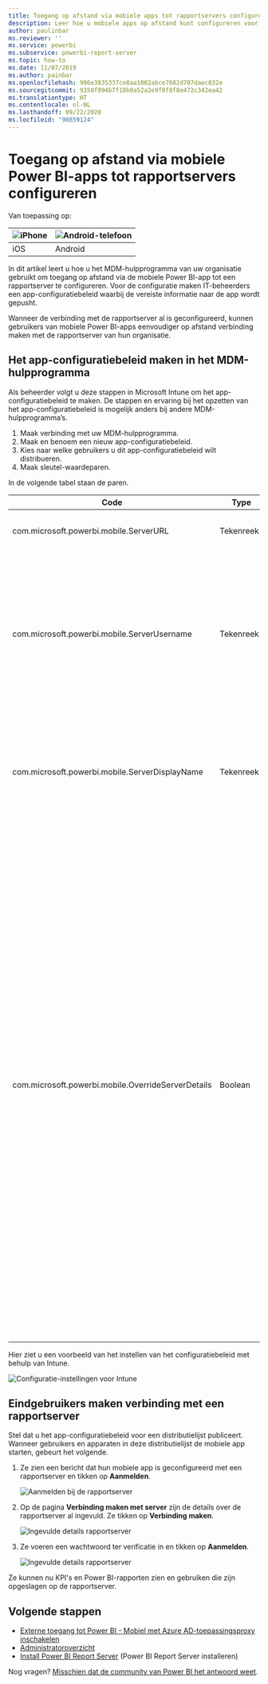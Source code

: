 ```yaml
---
title: Toegang op afstand via mobiele apps tot rapportservers configureren
description: Leer hoe u mobiele apps op afstand kunt configureren voor uw rapportserver.
author: paulinbar
ms.reviewer: ''
ms.service: powerbi
ms.subservice: powerbi-report-server
ms.topic: how-to
ms.date: 11/07/2019
ms.author: painbar
ms.openlocfilehash: 996e3835337ce8aa1002abce7682d707daec032e
ms.sourcegitcommit: 9350f994b7f18b0a52a2e9f8f8f8e472c342ea42
ms.translationtype: HT
ms.contentlocale: nl-NL
ms.lasthandoff: 09/22/2020
ms.locfileid: "90859124"
---
```

# <a name="configure-power-bi-mobile-app-access-to-report-server-remotely"></a>Toegang op afstand via mobiele Power BI-apps tot rapportservers configureren

Van toepassing op:

| ![iPhone](./media/configure-powerbi-mobile-apps-remote/ios-logo-40-px.png) | ![Android-telefoon](./media/configure-powerbi-mobile-apps-remote/android-logo-40-px.png) |
|:--- |:--- |
| iOS |Android |

In dit artikel leert u hoe u het MDM-hulpprogramma van uw organisatie gebruikt om toegang op afstand via de mobiele Power BI-app tot een rapportserver te configureren. Voor de configuratie maken IT-beheerders een app-configuratiebeleid waarbij de vereiste informatie naar de app wordt gepusht. 

 Wanneer de verbinding met de rapportserver al is geconfigureerd, kunnen gebruikers van mobiele Power BI-apps eenvoudiger op afstand verbinding maken met de rapportserver van hun organisatie. 

## <a name="create-the-app-configuration-policy-in-mdm-tool"></a>Het app-configuratiebeleid maken in het MDM-hulpprogramma 

Als beheerder volgt u deze stappen in Microsoft Intune om het app-configuratiebeleid te maken. De stappen en ervaring bij het opzetten van het app-configuratiebeleid is mogelijk anders bij andere MDM-hulpprogramma’s. 

1. Maak verbinding met uw MDM-hulpprogramma. 
2. Maak en benoem een nieuw app-configuratiebeleid. 
3. Kies naar welke gebruikers u dit app-configuratiebeleid wilt distribueren. 
4. Maak sleutel-waardeparen. 

In de volgende tabel staan de paren.

|Code  |Type  |Description  |
|---------|---------|---------|
| com.microsoft.powerbi.mobile.ServerURL | Tekenreeks | Rapportserver-URL <br> Moet beginnen met http/https |
| com.microsoft.powerbi.mobile.ServerUsername | Tekenreeks | [optioneel] <br> De gebruikersnaam die u wilt gebruiken om verbinding te maken met de server. <br> Als deze niet bestaat, wordt de gebruiker gevraagd de gebruikersnaam voor de verbinding in te voeren.| 
| com.microsoft.powerbi.mobile.ServerDisplayName | Tekenreeks | [optioneel] <br> De standaardwaarde is rapportserver <br> Een beschrijvende naam die in de app wordt gebruikt als naam voor de server | 
| com.microsoft.powerbi.mobile.OverrideServerDetails | Boolean | De standaardwaarde is Waar <br>Als deze optie is ingesteld op Waar, worden hiermee alle eventuele definities van de rapportserver overschreven die al op het mobiele apparaat bestaan. Bestaande servers die al zijn geconfigureerd, worden verwijderd. <br> Wanneer overschrijven is ingesteld op Waar, voorkomt u hiermee ook dat gebruikers die configuratie kunnen verwijderen. <br> Wanneer de optie is ingesteld op Onwaar, worden de gepushte waarden toegevoegd en blijven bestaande instellingen bestaan. <br> Als dezelfde server-URL al is geconfigureerd in de mobiele app, blijft deze configuratie bestaan. De app vraagt niet of de gebruiker zich opnieuw verifieert voor dezelfde server. |

Hier ziet u een voorbeeld van het instellen van het configuratiebeleid met behulp van Intune.

![Configuratie-instellingen voor Intune](media/configure-powerbi-mobile-apps-remote/power-bi-ios-remote-configuration-settings.png)

## <a name="end-users-connecting-to-report-server"></a>Eindgebruikers maken verbinding met een rapportserver

 Stel dat u het app-configuratiebeleid voor een distributielijst publiceert. Wanneer gebruikers en apparaten in deze distributielijst de mobiele app starten, gebeurt het volgende. 

1. Ze zien een bericht dat hun mobiele app is geconfigureerd met een rapportserver en tikken op **Aanmelden**.

    ![Aanmelden bij de rapportserver](media/configure-powerbi-mobile-apps-remote/power-bi-config-server-sign-in.png)

2.  Op de pagina **Verbinding maken met server** zijn de details over de rapportserver al ingevuld. Ze tikken op **Verbinding maken**.

    ![Ingevulde details rapportserver](media/configure-powerbi-mobile-apps-remote/power-bi-ios-remote-configure-connect-server.png)

3. Ze voeren een wachtwoord ter verificatie in en tikken op **Aanmelden**. 

    ![Ingevulde details rapportserver](media/configure-powerbi-mobile-apps-remote/power-bi-config-server-address.png)

Ze kunnen nu KPI's en Power BI-rapporten zien en gebruiken die zijn opgeslagen op de rapportserver.

## <a name="next-steps"></a>Volgende stappen

- [Externe toegang tot Power BI - Mobiel met Azure AD-toepassingsproxy inschakelen](/azure/active-directory/manage-apps/application-proxy-integrate-with-power-bi)
- [Administratoroverzicht](admin-handbook-overview.md)  
- [Install Power BI Report Server](install-report-server.md) (Power BI Report Server installeren)  

Nog vragen? [Misschien dat de community van Power BI het antwoord weet](https://community.powerbi.com/).